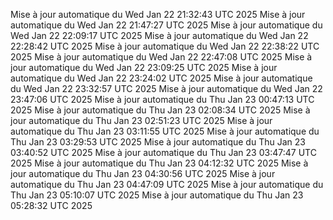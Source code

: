 Mise à jour automatique du Wed Jan 22 21:32:43 UTC 2025
Mise à jour automatique du Wed Jan 22 21:47:27 UTC 2025
Mise à jour automatique du Wed Jan 22 22:09:17 UTC 2025
Mise à jour automatique du Wed Jan 22 22:28:42 UTC 2025
Mise à jour automatique du Wed Jan 22 22:38:22 UTC 2025
Mise à jour automatique du Wed Jan 22 22:47:08 UTC 2025
Mise à jour automatique du Wed Jan 22 23:09:25 UTC 2025
Mise à jour automatique du Wed Jan 22 23:24:02 UTC 2025
Mise à jour automatique du Wed Jan 22 23:32:57 UTC 2025
Mise à jour automatique du Wed Jan 22 23:47:06 UTC 2025
Mise à jour automatique du Thu Jan 23 00:47:13 UTC 2025
Mise à jour automatique du Thu Jan 23 02:08:34 UTC 2025
Mise à jour automatique du Thu Jan 23 02:51:23 UTC 2025
Mise à jour automatique du Thu Jan 23 03:11:55 UTC 2025
Mise à jour automatique du Thu Jan 23 03:29:53 UTC 2025
Mise à jour automatique du Thu Jan 23 03:40:52 UTC 2025
Mise à jour automatique du Thu Jan 23 03:47:47 UTC 2025
Mise à jour automatique du Thu Jan 23 04:12:32 UTC 2025
Mise à jour automatique du Thu Jan 23 04:30:56 UTC 2025
Mise à jour automatique du Thu Jan 23 04:47:09 UTC 2025
Mise à jour automatique du Thu Jan 23 05:10:07 UTC 2025
Mise à jour automatique du Thu Jan 23 05:28:32 UTC 2025
